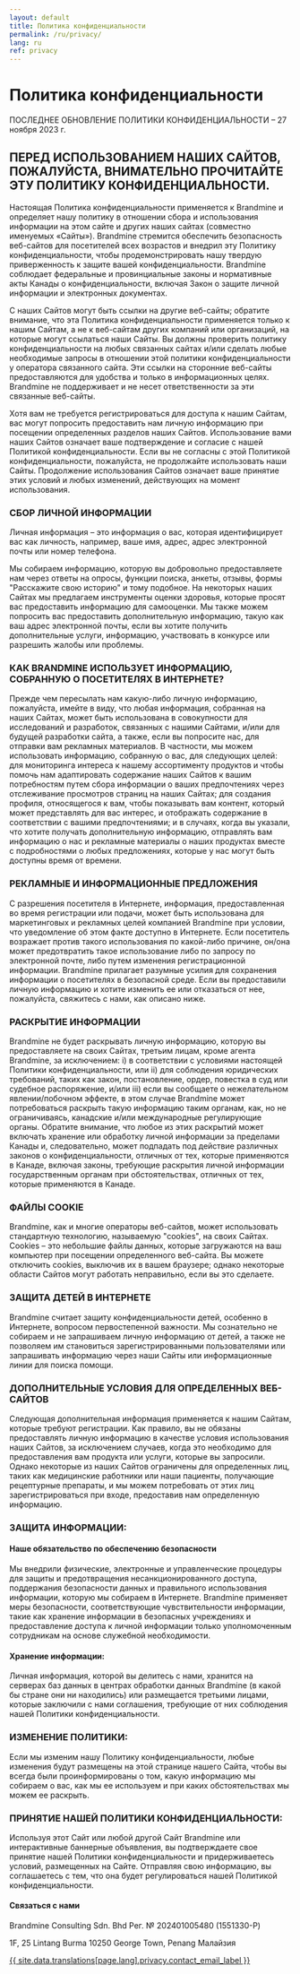 ```yaml
---
layout: default
title: Политика конфиденциальности
permalink: /ru/privacy/
lang: ru
ref: privacy
---
```


# Политика конфиденциальности

ПОСЛЕДНЕЕ ОБНОВЛЕНИЕ ПОЛИТИКИ КОНФИДЕНЦИАЛЬНОСТИ – 27 ноября 2023 г.

## ПЕРЕД ИСПОЛЬЗОВАНИЕМ НАШИХ САЙТОВ, ПОЖАЛУЙСТА, ВНИМАТЕЛЬНО ПРОЧИТАЙТЕ ЭТУ ПОЛИТИКУ КОНФИДЕНЦИАЛЬНОСТИ.

Настоящая Политика конфиденциальности применяется к Brandmine и определяет нашу политику в отношении сбора и использования информации на этом сайте и других наших сайтах (совместно именуемых «Сайты»). Brandmine стремится обеспечить безопасность веб-сайтов для посетителей всех возрастов и внедрил эту Политику конфиденциальности, чтобы продемонстрировать нашу твердую приверженность к защите вашей конфиденциальности. Brandmine соблюдает федеральные и провинциальные законы и нормативные акты Канады о конфиденциальности, включая Закон о защите личной информации и электронных документах.

С наших Сайтов могут быть ссылки на другие веб-сайты; обратите внимание, что эта Политика конфиденциальности применяется только к нашим Сайтам, а не к веб-сайтам других компаний или организаций, на которые могут ссылаться наши Сайты. Вы должны проверить политику конфиденциальности на любых связанных сайтах и/или сделать любые необходимые запросы в отношении этой политики конфиденциальности у оператора связанного сайта. Эти ссылки на сторонние веб-сайты предоставляются для удобства и только в информационных целях. Brandmine не поддерживает и не несет ответственности за эти связанные веб-сайты.

Хотя вам не требуется регистрироваться для доступа к нашим Сайтам, вас могут попросить предоставить нам личную информацию при посещении определенных разделов наших Сайтов. Использование вами наших Сайтов означает ваше подтверждение и согласие с нашей Политикой конфиденциальности. Если вы не согласны с этой Политикой конфиденциальности, пожалуйста, не продолжайте использовать наши Сайты. Продолжение использования Сайтов означает ваше принятие этих условий и любых изменений, действующих на момент использования.

### СБОР ЛИЧНОЙ ИНФОРМАЦИИ

Личная информация – это информация о вас, которая идентифицирует вас как личность, например, ваше имя, адрес, адрес электронной почты или номер телефона.

Мы собираем информацию, которую вы добровольно предоставляете нам через ответы на опросы, функции поиска, анкеты, отзывы, формы "Расскажите свою историю" и тому подобное. На некоторых наших Сайтах мы предлагаем инструменты оценки здоровья, которые просят вас предоставить информацию для самооценки. Мы также можем попросить вас предоставить дополнительную информацию, такую как ваш адрес электронной почты, если вы хотите получить дополнительные услуги, информацию, участвовать в конкурсе или разрешить жалобы или проблемы.

### КАК BRANDMINE ИСПОЛЬЗУЕТ ИНФОРМАЦИЮ, СОБРАННУЮ О ПОСЕТИТЕЛЯХ В ИНТЕРНЕТЕ?

Прежде чем пересылать нам какую-либо личную информацию, пожалуйста, имейте в виду, что любая информация, собранная на наших Сайтах, может быть использована в совокупности для исследований и разработок, связанных с нашими Сайтами, и/или для будущей разработки сайта, а также, если вы попросите нас, для отправки вам рекламных материалов. В частности, мы можем использовать информацию, собранную о вас, для следующих целей: для мониторинга интереса к нашему ассортименту продуктов и чтобы помочь нам адаптировать содержание наших Сайтов к вашим потребностям путем сбора информации о ваших предпочтениях через отслеживание просмотров страниц на наших Сайтах; для создания профиля, относящегося к вам, чтобы показывать вам контент, который может представлять для вас интерес, и отображать содержание в соответствии с вашими предпочтениями; и в случаях, когда вы указали, что хотите получать дополнительную информацию, отправлять вам информацию о нас и рекламные материалы о наших продуктах вместе с подробностями о любых предложениях, которые у нас могут быть доступны время от времени.

### РЕКЛАМНЫЕ И ИНФОРМАЦИОННЫЕ ПРЕДЛОЖЕНИЯ

С разрешения посетителя в Интернете, информация, предоставленная во время регистрации или подачи, может быть использована для маркетинговых и рекламных целей компанией Brandmine при условии, что уведомление об этом факте доступно в Интернете. Если посетитель возражает против такого использования по какой-либо причине, он/она может предотвратить такое использование либо по запросу по электронной почте, либо путем изменения регистрационной информации. Brandmine прилагает разумные усилия для сохранения информации о посетителях в безопасной среде. Если вы предоставили личную информацию и хотите изменить ее или отказаться от нее, пожалуйста, свяжитесь с нами, как описано ниже.

### РАСКРЫТИЕ ИНФОРМАЦИИ

Brandmine не будет раскрывать личную информацию, которую вы предоставляете на своих Сайтах, третьим лицам, кроме агента Brandmine, за исключением: i) в соответствии с условиями настоящей Политики конфиденциальности, или ii) для соблюдения юридических требований, таких как закон, постановление, ордер, повестка в суд или судебное распоряжение, и/или iii) если вы сообщаете о нежелательном явлении/побочном эффекте, в этом случае Brandmine может потребоваться раскрыть такую информацию таким органам, как, но не ограничиваясь, канадские и/или международные регулирующие органы. Обратите внимание, что любое из этих раскрытий может включать хранение или обработку личной информации за пределами Канады и, следовательно, может подпадать под действие различных законов о конфиденциальности, отличных от тех, которые применяются в Канаде, включая законы, требующие раскрытия личной информации государственным органам при обстоятельствах, отличных от тех, которые применяются в Канаде.

### ФАЙЛЫ COOKIE

Brandmine, как и многие операторы веб-сайтов, может использовать стандартную технологию, называемую "cookies", на своих Сайтах. Cookies – это небольшие файлы данных, которые загружаются на ваш компьютер при посещении определенного веб-сайта. Вы можете отключить cookies, выключив их в вашем браузере; однако некоторые области Сайтов могут работать неправильно, если вы это сделаете.

### ЗАЩИТА ДЕТЕЙ В ИНТЕРНЕТЕ

Brandmine считает защиту конфиденциальности детей, особенно в Интернете, вопросом первостепенной важности. Мы сознательно не собираем и не запрашиваем личную информацию от детей, а также не позволяем им становиться зарегистрированными пользователями или запрашивать информацию через наши Сайты или информационные линии для поиска помощи.

### ДОПОЛНИТЕЛЬНЫЕ УСЛОВИЯ ДЛЯ ОПРЕДЕЛЕННЫХ ВЕБ-САЙТОВ

Следующая дополнительная информация применяется к нашим Сайтам, которые требуют регистрации. Как правило, вы не обязаны предоставлять личную информацию в качестве условия использования наших Сайтов, за исключением случаев, когда это необходимо для предоставления вам продукта или услуги, которые вы запросили. Однако некоторые из наших Сайтов ограничены для определенных лиц, таких как медицинские работники или наши пациенты, получающие рецептурные препараты, и мы можем потребовать от этих лиц зарегистрироваться при входе, предоставив нам определенную информацию.

### ЗАЩИТА ИНФОРМАЦИИ:

#### Наше обязательство по обеспечению безопасности

Мы внедрили физические, электронные и управленческие процедуры для защиты и предотвращения несанкционированного доступа, поддержания безопасности данных и правильного использования информации, которую мы собираем в Интернете. Brandmine применяет меры безопасности, соответствующие чувствительности информации, такие как хранение информации в безопасных учреждениях и предоставление доступа к личной информации только уполномоченным сотрудникам на основе служебной необходимости.

#### Хранение информации:

Личная информация, которой вы делитесь с нами, хранится на серверах баз данных в центрах обработки данных Brandmine (в какой бы стране они ни находились) или размещается третьими лицами, которые заключили с нами соглашения, требующие от них соблюдения нашей Политики конфиденциальности.

### ИЗМЕНЕНИЕ ПОЛИТИКИ:

Если мы изменим нашу Политику конфиденциальности, любые изменения будут размещены на этой странице нашего Сайта, чтобы вы всегда были проинформированы о том, какую информацию мы собираем о вас, как мы ее используем и при каких обстоятельствах мы можем ее раскрыть.

### ПРИНЯТИЕ НАШЕЙ ПОЛИТИКИ КОНФИДЕНЦИАЛЬНОСТИ:

Используя этот Сайт или любой другой Сайт Brandmine или интерактивные баннерные объявления, вы подтверждаете свое принятие нашей Политики конфиденциальности и придерживаетесь условий, размещенных на Сайте. Отправляя свою информацию, вы соглашаетесь с тем, что она будет регулироваться нашей Политикой конфиденциальности.

#### Связаться с нами

Brandmine Consulting Sdn. Bhd
Рег. № 202401005480 (1551330-P)

1F, 25 Lintang Burma
10250 George Town, Penang
Малайзия

<a href="mailto:{{ site.data.translations[page.lang].privacy.contact_email_label }}?subject={{ site.data.translations[page.lang].privacy.contact_email_subject | uri_escape }}&body={{ site.data.translations[page.lang].privacy.contact_email_body | uri_escape }}">
  {{ site.data.translations[page.lang].privacy.contact_email_label }}
</a>